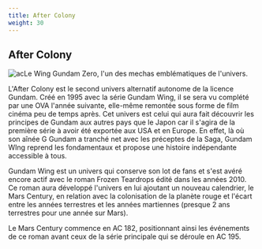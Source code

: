 ```yaml
---
title: After Colony
weight: 30
---
```


After Colony
------------


![ac](/images/mini/ac-_tb_400x_univers.jpg)Le Wing Gundam Zero, l'un des mechas emblématiques de l'univers.


L'After Colony est le second univers alternatif autonome de la licence Gundam. Créé en 1995 avec la série Gundam Wing, il se sera vu complété par une OVA l'année suivante, elle-même remontée sous forme de film cinéma peu de temps après. Cet univers est celui qui aura fait découvrir les principes de Gundam aux autres pays que le Japon car il s'agira de la première série à avoir été exportée aux USA et en Europe. En effet, là où son aînée G Gundam a tranché net avec les préceptes de la Saga, Gundam WIng reprend les fondamentaux et propose une histoire indépendante accessible à tous.


Gundam Wing est un univers qui conserve son lot de fans et s'est avéré encore actif avec le roman Frozen Teardrops édité dans les années 2010. Ce roman aura développé l'univers en lui ajoutant un nouveau calendrier, le Mars Century, en relation avec la colonisation de la planète rouge et l'écart entre les années terrestres et les années martiennes (presque 2 ans terrestres pour une année sur Mars). 
  
Le Mars Century commence en AC 182, positionnant ainsi les événements de ce roman avant ceux de la série principale qui se déroule en AC 195.

